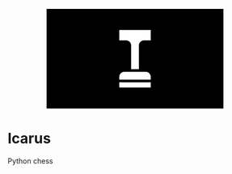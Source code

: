 <p align="center">
  <img src="logo/logo.png" width="350" title="Icarus Logo" atl="logo">
</p>

# Icarus

Python chess

